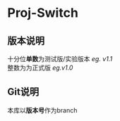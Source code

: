# Proj-Switch

## 版本说明
十分位**单数**为测试版/实验版本 _eg. v1.1_ </br>
整数为为正式版 _eg.v1.0_

## Git说明
本库以**版本号**作为branch
